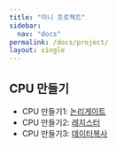 ```yaml
---
title: "미니 프로젝트"
sidebar:
  nav: "docs"
permalink: /docs/project/
layout: single
---
```

## CPU 만들기
- CPU 만들기1: [논리게이트](nandgate/)
- CPU 만들기2: [레지스터](register/)
- CPU 만들기3: [데이터복사](register2/)

